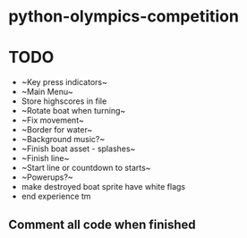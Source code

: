 # python-olympics-competition

# TODO

* ~Key press indicators~
* ~Main Menu~
* Store highscores in file
* ~Rotate boat when turning~
* ~Fix movement~
* ~Border for water~
* ~Background music?~
* ~Finish boat asset - splashes~
* ~Finish line~
* ~Start line or countdown to starts~
* ~Powerups?~
* make destroyed boat sprite have white flags
* end experience tm

## Comment all code when finished